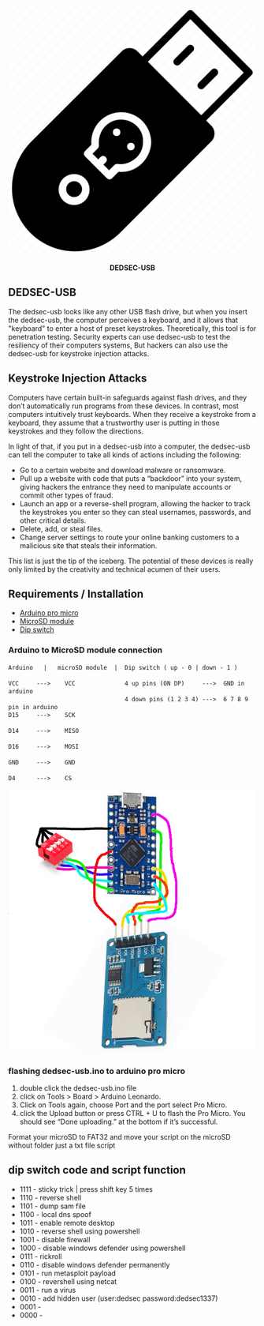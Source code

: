   <p align="center">
    <img alt="DEDSEC-USB" src="https://github.com/0xbitx/Dedsec-usb/blob/main/dedsec-usb.png" style="max-width:100%;max-height:100%;" />
  </p>

<p align="center"><strong>DEDSEC-USB</strong>
</p>


## DEDSEC-USB
The dedsec-usb looks like any other USB flash drive, but when you insert the dedsec-usb, the computer perceives a keyboard, and it allows that "keyboard" to enter a host of preset keystrokes. Theoretically, this tool is for penetration testing. Security experts can use dedsec-usb to test the resiliency of their computers systems, But hackers can also use the dedsec-usb for keystroke injection attacks.

## Keystroke Injection Attacks

Computers have certain built-in safeguards against flash drives, and they don’t automatically run programs from these devices. In contrast, most computers intuitively trust keyboards. When they receive a keystroke from a keyboard, they assume that a trustworthy user is putting in those keystrokes and they follow the directions.

In light of that, if you put in a dedsec-usb into a computer, the dedsec-usb can tell the computer to take all kinds of actions including the following:

  -   Go to a certain website and download malware or ransomware.
  -   Pull up a website with code that puts a “backdoor” into your system, giving hackers the entrance they need to manipulate accounts or commit other types of fraud.
  -   Launch an app or a reverse-shell program, allowing the hacker to track the keystrokes you enter so they can steal usernames, passwords, and other critical details.
  -   Delete, add, or steal files.
  -   Change server settings to route your online banking customers to a malicious site that steals their information.

This list is just the tip of the iceberg. The potential of these devices is really only limited by the creativity and technical acumen of their users.


## Requirements / Installation
- [Arduino pro micro](https://lazada.com)
- [MicroSD module](https://lazada.com)
- [Dip switch](https://lazada.com)

### Arduino to MicroSD module connection
```
Arduino   |   microSD module  |  Dip switch ( up - 0 | down - 1 ) 

VCC     --->    VCC              4 up pins (ON DP)     --->  GND in arduino
                                 4 down pins (1 2 3 4) --->  6 7 8 9 pin in arduino 
D15     --->    SCK

D14     --->    MISO

D16     --->    MOSI

GND     --->    GND

D4      --->    CS
```
<p align="center">
    <img alt="DEDSEC-USB-LAYOUT" src="https://github.com/0xbitx/Dedsec-usb/blob/main/dedsec-usb-layout.png" style="max-width:100%;max-height:100%;" />
  </p>

### flashing dedsec-usb.ino to arduino pro micro
 
 1. double click the dedsec-usb.ino file
 2. click on Tools > Board > Arduino Leonardo.
 3. Click on Tools again, choose Port and the port select Pro Micro.
 4. click the Upload button or press CTRL + U to flash the Pro Micro. You should see “Done uploading.” at the bottom if it’s successful.

 Format your microSD to FAT32 and move your script on the microSD without folder just a txt file script
  
## dip switch code and script function
- 1111 - sticky trick | press shift key 5 times
- 1110 - reverse shell
- 1101 - dump sam file
- 1100 - local dns spoof
- 1011 - enable remote desktop
- 1010 - reverse shell using powershell
- 1001 - disable firewall
- 1000 - disable windows defender using powershell
- 0111 - rickroll
- 0110 - disable windows defender permanently
- 0101 - run metasploit payload
- 0100 - revershell using netcat
- 0011 - run a virus 
- 0010 - add hidden user (user:dedsec password:dedsec1337)
- 0001 - 
- 0000 -

